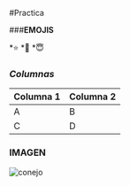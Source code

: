 #Practica 

###__EMOJIS__

*:star: 
*:blue_heart:
*:innocent:


### __*Columnas*__

|Columna 1|Columna 2|
|---------|--------|
|    A    |    B    |
|    C    |    D    |

### __IMAGEN__
![conejo](..Escritorio/imagen.jpeg)



